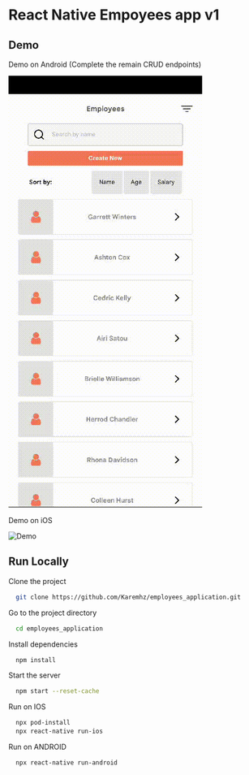 # React Native Empoyees app v1

## Demo

Demo on Android (Complete the remain CRUD endpoints)

![Demo](https://github.com/karemhz/employees_application/blob/master/Review/demo.gif)

Demo on iOS

![Demo](https://github.com/karemhz/employees_application/blob/master/Review/demo2.gif)

## Run Locally

Clone the project

```bash
  git clone https://github.com/Karemhz/employees_application.git
```

Go to the project directory

```bash
  cd employees_application
```

Install dependencies

```bash
  npm install
```

Start the server

```bash
  npm start --reset-cache
```

Run on IOS

```bash
  npx pod-install
  npx react-native run-ios
```

Run on ANDROID

```bash
  npx react-native run-android
```
